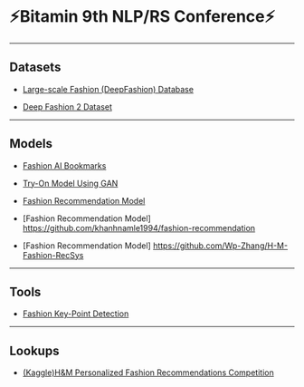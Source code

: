 # ⚡Bitamin 9th NLP/RS Conference⚡


---

## Datasets

- [Large-scale Fashion (DeepFashion) Database](http://mmlab.ie.cuhk.edu.hk/projects/DeepFashion.html)

- [Deep Fashion 2 Dataset](https://github.com/switchablenorms/DeepFashion2)

---
## Models

- [Fashion AI Bookmarks](https://github.com/ayushidalmia/awesome-fashion-ai)

- [Try-On Model Using GAN](https://github.com/switchablenorms/DeepFashion_Try_On)

- [Fashion Recommendation Model](https://github.com/kang205/DVBPR)

- [Fashion Recommendation Model] https://github.com/khanhnamle1994/fashion-recommendation

- [Fashion Recommendation Model] https://github.com/Wp-Zhang/H-M-Fashion-RecSys
--- 
## Tools

- [Fashion Key-Point Detection](https://github.com/gathierry/FashionAI-KeyPointsDetectionOfApparel)

---
## Lookups

- [(Kaggle)H&M Personalized Fashion Recommendations Competition](https://www.kaggle.com/competitions/h-and-m-personalized-fashion-recommendations)

